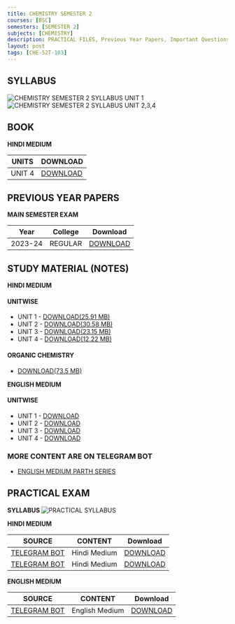 ```yaml
---
title: CHEMISTRY SEMESTER 2
courses: [BSC]
semesters: [SEMESTER 2]
subjects: [CHEMISTRY]
description: PRACTICAL FILES, Previous Year Papers, Important Questions, Syllabus and more study materials
layout: post
tags: [CHE-52T-103]
---
```

## SYLLABUS
![CHEMISTRY SEMESTER 2 SYLLABUS UNIT 1](https://assets.edumate.life/dl/id/194/CHEMISTRY-SEMESTER-2-SYLLABUS-UNIT-1.jpg)
![CHEMISTRY SEMESTER 2 SYLLABUS UNIT 2,3,4](https://assets.edumate.life/dl/id/196/Chemistry-semestry-2-unit-2,3,4.jpg)


## BOOK
**HINDI MEDIUM**

|UNITS|DOWNLOAD|
|-----|--------|
|UNIT 4|[DOWNLOAD](https://assets.edumate.life/dl/id/178/UNIT_4.PDF)|

## PREVIOUS YEAR PAPERS 

**MAIN SEMESTER EXAM**

| Year     | College | Download |
|----------|---------|----------|
|2023-24 | REGULAR | [DOWNLOAD](https://assets.edumate.life/dl/id/188/Che-sem-2-2023-24.pdf)|


## STUDY MATERIAL (NOTES)


**HINDI MEDIUM**

#### UNITWISE  

   - UNIT 1 - [DOWNLOAD(25.91 MB)](https://drive.google.com/uc?id=1pWGQAZ79eekwuzFK1Hfmwin2lpb6ztm9&export=download)
   - UNIT 2 - [DOWNLOAD(30.58 MB)](https://drive.google.com/uc?id=15iCQYGZp6wwZ67isE-r6xTROmqUyAWGU&export=download)
   - UNIT 3 - [DOWNLOAD(23.15 MB)](https://drive.google.com/uc?id=1uRoMq0vfdhXmBvr1x2HXuAEU5nxtx9lR&export=download)
   - UNIT 4 - [DOWNLOAD(12.22 MB)](https://assets.edumate.life/dl/id/180/Chemical_kinetics.pdf)

#### ORGANIC CHEMISTRY 
  - [DOWNLOAD(73.5 MB)](https://drive.google.com/uc?id=10zPJF361DAAzFQgmM7iVwnWM0yokDzL7&export=download)

**ENGLISH MEDIUM**

#### UNITWISE  

   - UNIT 1 - [DOWNLOAD](https://drive.google.com/uc?id=1v3VfHt42D8QDIOjeXowIOKKKHQnYIu56&export=download)
   - UNIT 2 - [DOWNLOAD](https://assets.edumate.life/dl/id/198/unit_2_stereo_chemistry_of_organic_compound.pdf)
   - UNIT 3 - [DOWNLOAD](https://assets.edumate.life/dl/id/200/chemistry_sem_2_unit_3.pdf)
   - UNIT 4 - [DOWNLOAD](https://drive.google.com/uc?id=1DmSCsI8xiSe_X_lDeHNISwy2FVa0IOzH)

### MORE CONTENT ARE ON TELEGRAM BOT
 - [ENGLISH MEDIUM PARTH SERIES](https://t.me/Rajasthan_UniversityBot)



## PRACTICAL EXAM
**SYLLABUS**
![PRACTICAL SYLLABUS](https://assets.edumate.life/dl/id/186/photo_1755927023.jpg)

**HINDI MEDIUM**

| SOURCE   | CONTENT | Download |
|----------|---------|----------|
|[TELEGRAM BOT](https://t.me/Rajasthan_UniversityBot) | Hindi Medium | [DOWNLOAD](https://assets.edumate.life/dl/id/190/CHEMISTRY_2ND_SEM_PRACTICAL_FILE.pdf)|
|[TELEGRAM BOT](https://t.me/Rajasthan_UniversityBot) | Hindi Medium | [DOWNLOAD](https://drive.google.com/uc?id=1ng7aD9DvbDsK0XTQaFd3xqS5bzjoFXdd&export=download)|


**ENGLISH MEDIUM**

| SOURCE   | CONTENT | Download |
|----------|---------|----------|
|[TELEGRAM BOT](https://t.me/Rajasthan_UniversityBot) | English Medium | [DOWNLOAD](https://assets.edumate.life/dl/id/192/chemisry_practical.pdf)|
